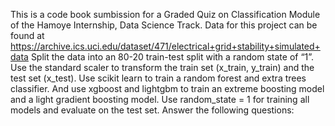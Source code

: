 This is a code book sumbission for a Graded Quiz on Classification Module of the Hamoye Internship, Data Science Track.
Data for this project can be found at https://archive.ics.uci.edu/dataset/471/electrical+grid+stability+simulated+data
Split the data into an 80-20 train-test split with a random state of “1”. Use the standard scaler to transform the train set (x_train, y_train) and the test set (x_test). Use scikit learn to train a random forest and extra trees classifier. And use xgboost and lightgbm to train an extreme boosting model and a light gradient boosting model. Use random_state = 1 for training all models and evaluate on the test set. Answer the following questions: